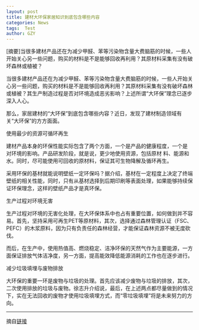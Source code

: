```yaml
---
layout: post
title: 建材大环保家居知识到底包含哪些内容
categories: News
tags:  Test
author: GZY
---
```


[摘要]当很多建材产品还在为减少甲醛、苯等污染物含量大费脑筋的时候，一些人开始关心另一些问题，购买的材料是不是能够回收再利用？其原材料采集有没有破坏森林或植被？

当很多建材产品还在为减少甲醛、苯等污染物含量大费脑筋的时候，一些人开始关心另一些问题，购买的材料是不是能够回收再利用？其原材料采集有没有破坏森林或植被？其生产制造过程是否对环境造成恶劣影响？上述所谓“大环保”理念已逐步深入人心。

那么，家居建材的“大环保”到底包含哪些内容？近日，发现了建材制造领域有关“大环保”的方方面面。

使用最少的资源可循环再生

建材产品本身的环保性能实际包含了两个方面，一个是产品的健康程度，一个是 对环境的影响。产品研发阶段，就是说，更少地使用资源，包括原材 料、能源和水。同时，尽可能使用可回收的原材料，保证其可生物降解及循环再生。

采用环保的基材就能说明壁纸一定环保吗？据介绍，基材在一定程度上决定了终端壁纸的相关性能，同时，只有从基材选择到后期印刷等表面处理，如果能够持续保证环保理念，这样的壁纸产品才是真环保。

生产过程对环境无害

生产过程对环境的无害化处理，在大环保体系中也占有重要位置，如何做到并不容易。首先，坚持采用可再生PET等原材料，其次，选择通过森林管理认证（FSC、PEFC）的木浆原料，因为只有负责任的森林经营，才能保证森林资源不被无度砍伐。

而后，在生产中，使用热值高、燃烧稳定、洁净环保的天然气作为主要能源，一方面保证排放气体洁净度，另一方面，提高能效降低能源消耗的工作也在逐步进行。

减少垃圾填埋与废物排放

大环保的重要一环是废物与垃圾的处理。首先应该减少废物与垃圾的排放，其次，二次使用排放的垃圾与废物。徐志升介绍说，最后，在上述两点都尽量做到的情况下，实在无法回收的废物才使用垃圾填埋方式，而“零垃圾填埋”将是未来努力的方向。

*****

摘自[链接](http://house.qq.com/a/20140709/008893.htm)